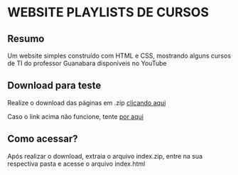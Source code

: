 # WEBSITE PLAYLISTS DE CURSOS
<div>
    <h2>Resumo</h2>
    <p>Um website simples construído com HTML e CSS, mostrando alguns cursos de TI do professor Guanabara disponíveis no YouTube</p>
    <h2>Download para teste</h2>
    <p>Realize o download das páginas em .zip <a href="https://drive.google.com/u/2/uc?id=1HUxGjLMwTatKOQph24ZEDd0KYNB-zNIz&export=download">clicando aqui</a></p>
    <p>Caso o link acima não funcione, tente <a href="https://drive.google.com/file/d/1HUxGjLMwTatKOQph24ZEDd0KYNB-zNIz/view?usp=sharing">por aqui</a></p>
    <h2>Como acessar?</h2>
    <p>Após realizar o download, extraia o arquivo index.zip, entre na sua respectiva pasta e acesse o arquivo index.html</p>
</div>
